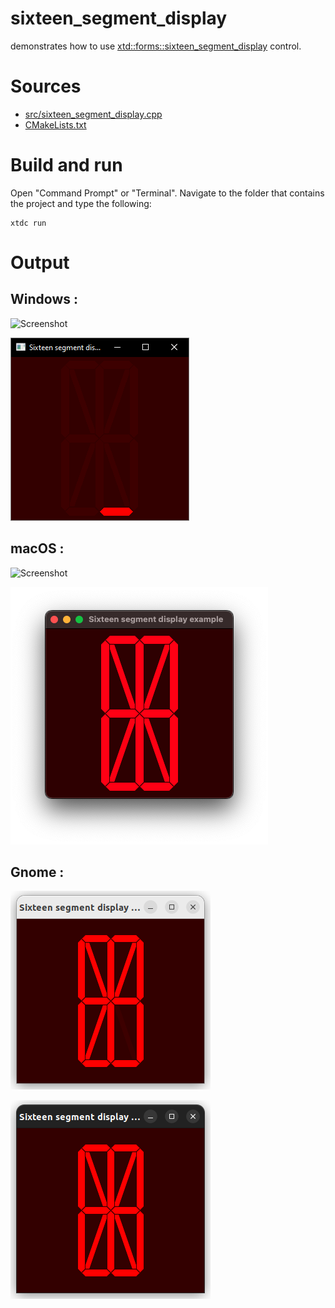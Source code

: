 # sixteen_segment_display

demonstrates how to use [xtd::forms::sixteen_segment_display](../../../../src/xtd.forms/include/xtd/forms/sixteen_segment_display.h) control.

# Sources

* [src/sixteen_segment_display.cpp](src/sixteen_segment_display.cpp)
* [CMakeLists.txt](CMakeLists.txt)

# Build and run

Open "Command Prompt" or "Terminal". Navigate to the folder that contains the project and type the following:

```shell
xtdc run
```

# Output

## Windows :

![Screenshot](../../../../docs/pictures/examples/controls/sixteen_segment_display_w.png)

![Screenshot](../../../../docs/pictures/examples/controls/sixteen_segment_display_wd.png)

## macOS :

![Screenshot](../../../../docs/pictures/examples/controls/sixteen_segment_display_m.png)

![Screenshot](../../../../docs/pictures/examples/controls/sixteen_segment_display_md.png)

## Gnome :

![Screenshot](../../../../docs/pictures/examples/controls/sixteen_segment_display_g.png)

![Screenshot](../../../../docs/pictures/examples/controls/sixteen_segment_display_gd.png)
